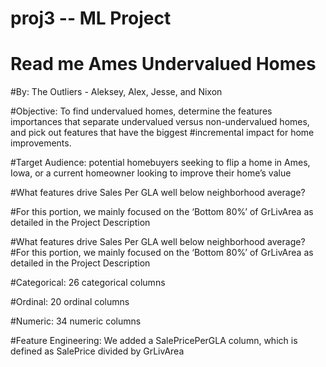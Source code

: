 # proj3 -- ML Project
# Read me Ames Undervalued Homes

#By: The Outliers - Aleksey, Alex, Jesse, and Nixon

#Objective: To find undervalued homes, determine the features importances that separate undervalued versus non-undervalued homes, and pick out features that have the biggest #incremental impact for home improvements.

#Target Audience: potential homebuyers seeking to flip a home in Ames, Iowa, or a current homeowner looking to improve their home’s value

#What features drive Sales Per GLA well below neighborhood average?

#For this portion, we mainly focused on the ‘Bottom 80%’ of GrLivArea as detailed in the Project Description

#What features drive Sales Per GLA well below neighborhood average?
#For this portion, we mainly focused on the ‘Bottom 80%’ of GrLivArea as detailed in the Project Description

#Categorical: 26 categorical columns

#Ordinal: 20 ordinal columns

#Numeric: 34 numeric columns

#Feature Engineering: We added a SalePricePerGLA column, which is defined as SalePrice divided by GrLivArea

